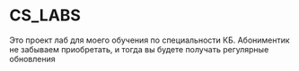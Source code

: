 # CS_LABS
Это проект лаб для моего обучения по специальности КБ. Абониментик не забываем приобретать, и тогда вы будете получать регулярные обновления
